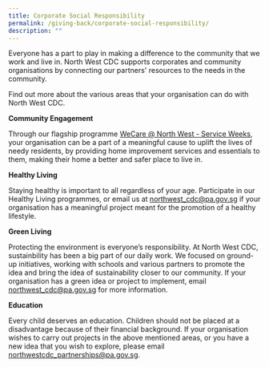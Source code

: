 ```yaml
---
title: Corporate Social Responsibility
permalink: /giving-back/corporate-social-responsibility/
description: ""
---
```

Everyone has a part to play in making a difference to the community that we work and live in. North West CDC supports corporates and community organisations by connecting our partners' resources to the needs in the community.

Find out more about the various areas that your organisation can do with North West CDC.

**Community Engagement**

Through our flagship programme [WeCare @ North West - Service Weeks](https://northwest.cdc.gov.sg/programmes/connecting-the-community/wecare-northwest-serviceweeks), your organisation can be a part of a meaningful cause to uplift the lives of needy residents, by providing home improvement services and essentials to them, making their home a better and safer place to live in.   

  **Healthy Living**  
	
Staying healthy is important to all regardless of your age. Participate in our Healthy Living programmes, or email us at northwest_cdc@pa.gov.sg if your organisation has a meaningful project meant for the promotion of a healthy lifestyle. 

 **Green Living**&nbsp;&nbsp;

Protecting the environment is everyone’s responsibility. At North West CDC, sustainbility has been a big part of our daily work. We focused on ground-up initiatives, working with schools and various partners to promote the idea and bring the idea of sustainability closer to our community. If your organisation 
has a green idea or project to implement, email northwest_cdc@pa.gov.sg for more information.

**Education**

Every child deserves an education. Children should not be placed at a disadvantage because of their financial background.  If your organisation wishes to carry out projects in the above mentioned areas, or you have a new idea that you wish to explore, please email northwestcdc_partnerships@pa.gov.sg.